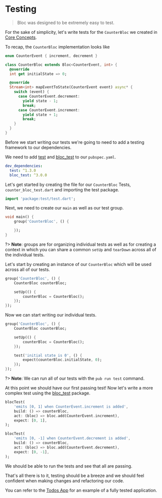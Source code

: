 # Testing

> Bloc was designed to be extremely easy to test.

For the sake of simplicity, let's write tests for the `CounterBloc` we created in [Core Concepts](coreconcepts.md).

To recap, the `CounterBloc` implementation looks like

```dart
enum CounterEvent { increment, decrement }

class CounterBloc extends Bloc<CounterEvent, int> {
  @override
  int get initialState => 0;

  @override
  Stream<int> mapEventToState(CounterEvent event) async* {
    switch (event) {
      case CounterEvent.decrement:
        yield state - 1;
        break;
      case CounterEvent.increment:
        yield state + 1;
        break;
    }
  }
}
```

Before we start writing our tests we're going to need to add a testing framework to our dependencies.

We need to add [test](https://pub.dev/packages/test) and [bloc_test](https://pub.dev/packages/bloc_test) to our `pubspec.yaml`.

```yaml
dev_dependencies:
  test: ^1.3.0
  bloc_test: ^3.0.0
```

Let's get started by creating the file for our `CounterBloc` Tests, `counter_bloc_test.dart` and importing the test package.

```dart
import 'package:test/test.dart';
```

Next, we need to create our `main` as well as our test group.

```dart
void main() {
    group('CounterBloc', () {

    });
}
```

?> **Note**: groups are for organizing individual tests as well as for creating a context in which you can share a common `setUp` and `tearDown` across all of the individual tests.

Let's start by creating an instance of our `CounterBloc` which will be used across all of our tests.

```dart
group('CounterBloc', () {
    CounterBloc counterBloc;

    setUp(() {
        counterBloc = CounterBloc();
    });
});
```

Now we can start writing our individual tests.

```dart
group('CounterBloc', () {
    CounterBloc counterBloc;

    setUp(() {
        counterBloc = CounterBloc();
    });

    test('initial state is 0', () {
        expect(counterBloc.initialState, 0);
    });
});
```

?> **Note**: We can run all of our tests with the `pub run test` command.

At this point we should have our first passing test! Now let's write a more complex test using the [bloc_test](https://pub.dev/packages/bloc_test) package.

```dart
blocTest(
    'emits [0, 1] when CounterEvent.increment is added',
    build: () => counterBloc,
    act: (bloc) => bloc.add(CounterEvent.increment),
    expect: [0, 1],
);

blocTest(
    'emits [0, -1] when CounterEvent.decrement is added',
    build: () => counterBloc,
    act: (bloc) => bloc.add(CounterEvent.decrement),
    expect: [0, -1],
);
```

We should be able to run the tests and see that all are passing.

That's all there is to it, testing should be a breeze and we should feel confident when making changes and refactoring our code.

You can refer to the [Todos App](https://github.com/brianegan/flutter_architecture_samples/tree/master/bloc_library) for an example of a fully tested application.
